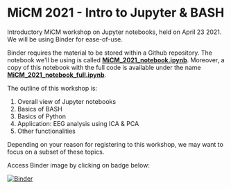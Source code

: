 # MiCM 2021 - Intro to Jupyter & BASH
Introductory MiCM workshop on Jupyter notebooks, held on April 23 2021. We will be using Binder for ease-of-use.

Binder requires the material to be stored within a Github repository. The notebook we'll be using is called <ins>**MiCM_2021_notebook.ipynb**</ins>. Moreover, a copy of this notebook with the full code is available under the name <ins>**MiCM_2021_notebook_full.ipynb**</ins>.

The outline of this workshop is:

1. Overall view of Jupyter notebooks
1. Basics of BASH
1. Basics of Python
1. Application: EEG analysis using ICA & PCA
1. Other functionalities

Depending on your reason for registering to this workshop, we may want to focus on a subset of these topics.

Access Binder image by clicking on badge below:

[![Binder](https://mybinder.org/badge_logo.svg)](https://mybinder.org/v2/gh/DylanMannKrzisnik/MiCM_W2021_Jupyter.git/main?filepath=MiCM_2021_notebook.ipynb)
